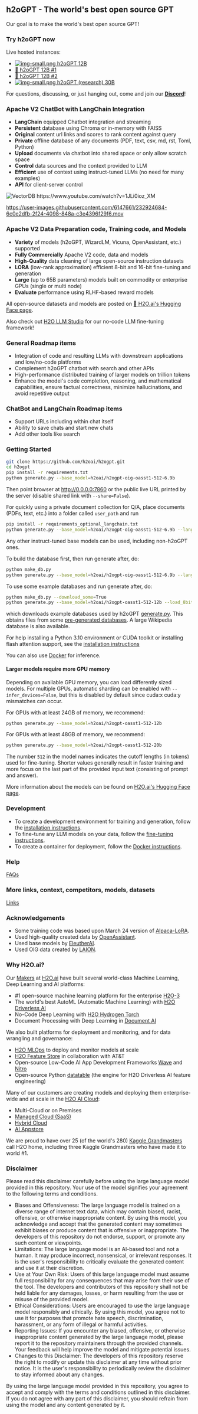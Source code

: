 ## h2oGPT - The world's best open source GPT

Our goal is to make the world's best open source GPT!

### Try h2oGPT now 

Live hosted instances:
- [![img-small.png](img-small.png) h2oGPT 12B](https://gpt.h2o.ai/)
- [🤗 h2oGPT 12B #1](https://huggingface.co/spaces/h2oai/h2ogpt-chatbot)
- [🤗 h2oGPT 12B #2](https://huggingface.co/spaces/h2oai/h2ogpt-chatbot2)
- [![img-small.png](img-small.png) h2oGPT (research) 30B](http://gpt2.h2o.ai)

For questions, discussing, or just hanging out, come and join our <a href="https://discord.gg/WKhYMWcVbq"><b>Discord</b></a>!

### Apache V2 ChatBot with LangChain Integration

- **LangChain** equipped Chatbot integration and streaming
- **Persistent** database using Chroma or in-memory with FAISS
- **Original** content url links and scores to rank content against query
- **Private** offline database of any documents (PDF, text, csv, md, rst, Toml, Python)
- **Upload** documents via chatbot into shared space or only allow scratch space
- **Control** data sources and the context provided to LLM
- **Efficient** use of context using instruct-tuned LLMs (no need for many examples)
- **API** for client-server control

<img src="langchain.png" alt="VectorDB" title="VectorDB via LangChain">
https://www.youtube.com/watch?v=1JLi0ioz_XM

https://user-images.githubusercontent.com/6147661/232924684-6c0e2dfb-2f24-4098-848a-c3e4396f29f6.mov

### Apache V2 Data Preparation code, Training code, and Models

- **Variety** of models (h2oGPT, WizardLM, Vicuna, OpenAssistant, etc.) supported
- **Fully Commercially** Apache V2 code, data and models
- **High-Quality** data cleaning of large open-source instruction datasets
- **LORA** (low-rank approximation) efficient 8-bit and 16-bit fine-tuning and generation
- **Large** (up to 65B parameters) models built on commodity or enterprise GPUs (single or multi node)
- **Evaluate** performance using RLHF-based reward models

All open-source datasets and models are posted on [🤗 H2O.ai's Hugging Face page](https://huggingface.co/h2oai/).

Also check out [H2O LLM Studio](https://github.com/h2oai/h2o-llmstudio) for our no-code LLM fine-tuning framework!

### General Roadmap items

- Integration of code and resulting LLMs with downstream applications and low/no-code platforms
- Complement h2oGPT chatbot with search and other APIs
- High-performance distributed training of larger models on trillion tokens
- Enhance the model's code completion, reasoning, and mathematical capabilities, ensure factual correctness, minimize hallucinations, and avoid repetitive output

### ChatBot and LangChain Roadmap items

- Support URLs including within chat itself
- Ability to save chats and start new chats
- Add other tools like search

### Getting Started

```bash
git clone https://github.com/h2oai/h2ogpt.git
cd h2ogpt
pip install -r requirements.txt
python generate.py --base_model=h2oai/h2ogpt-oig-oasst1-512-6.9b
```
Then point browser at http://0.0.0.0:7860 or the public live URL printed by the server (disable shared link with `--share=False`).

For quickly using a private document collection for Q/A, place documents (PDFs, text, etc.) into a folder called `user_path` and run
```bash
pip install -r requirements_optional_langchain.txt
python generate.py --base_model=h2oai/h2ogpt-oig-oasst1-512-6.9b --langchain_mode=UserData --user_path=user_path
```
Any other instruct-tuned base models can be used, including non-h2oGPT ones.

To build the database first, then run generate after, do:
```bash
python make_db.py
python generate.py --base_model=h2oai/h2ogpt-oig-oasst1-512-6.9b --langchain_mode=UserData
```
To use some example databases and run generate after, do:
```bash
python make_db.py --download_some=True
python generate.py --base_model=h2oai/h2ogpt-oasst1-512-12b --load_8bit=True --langchain_mode=UserData --visible_langchain_modes="['UserData', 'wiki', 'MyData', 'github h2oGPT', 'DriverlessAI docs']"
```
which downloads example databases used by h2oGPT [generate.py](generate.py).  This obtains files from some [pre-generated databases](https://huggingface.co/datasets/h2oai/db_dirs).  A large Wikipedia database is also available.

For help installing a Python 3.10 environment or CUDA toolkit or installing flash attention support, see the [installation instructions](INSTALL.md)

You can also use [Docker](INSTALL-DOCKER.md#containerized-installation-for-inference-on-linux-gpu-servers) for inference.

#### Larger models require more GPU memory

Depending on available GPU memory, you can load differently sized models. For multiple GPUs, automatic sharding can be enabled with `--infer_devices=False`, but this is disabled by default since cuda:x cuda:y mismatches can occur.

For GPUs with at least 24GB of memory, we recommend:
```bash
python generate.py --base_model=h2oai/h2ogpt-oasst1-512-12b
```
For GPUs with at least 48GB of memory, we recommend:
```bash
python generate.py --base_model=h2oai/h2ogpt-oasst1-512-20b
```
The number `512` in the model names indicates the cutoff lengths (in tokens) used for fine-tuning. Shorter values generally result in faster training and more focus on the last part of the provided input text (consisting of prompt and answer).

More information about the models can be found on [H2O.ai's Hugging Face page](https://huggingface.co/h2oai/).

### Development

- To create a development environment for training and generation, follow the [installation instructions](INSTALL.md).
- To fine-tune any LLM models on your data, follow the [fine-tuning instructions](FINETUNE.md).
- To create a container for deployment, follow the [Docker instructions](INSTALL-DOCKER.md).

### Help

[FAQs](FAQ.md)

### More links, context, competitors, models, datasets

[Links](LINKS.md)

### Acknowledgements

* Some training code was based upon March 24 version of [Alpaca-LoRA](https://github.com/tloen/alpaca-lora/).
* Used high-quality created data by [OpenAssistant](https://open-assistant.io/).
* Used base models by [EleutherAI](https://www.eleuther.ai/).
* Used OIG data created by [LAION](https://laion.ai/blog/oig-dataset/).

### Why H2O.ai?

Our [Makers](https://h2o.ai/company/team/) at [H2O.ai](https://h2o.ai) have built several world-class Machine Learning, Deep Learning and AI platforms:
- #1 open-source machine learning platform for the enterprise [H2O-3](https://github.com/h2oai/h2o-3)
- The world's best AutoML (Automatic Machine Learning) with [H2O Driverless AI](https://h2o.ai/platform/ai-cloud/make/h2o-driverless-ai/)
- No-Code Deep Learning with [H2O Hydrogen Torch](https://h2o.ai/platform/ai-cloud/make/hydrogen-torch/)
- Document Processing with Deep Learning in [Document AI](https://h2o.ai/platform/ai-cloud/make/document-ai/)

We also built platforms for deployment and monitoring, and for data wrangling and governance:
- [H2O MLOps](https://h2o.ai/platform/ai-cloud/operate/h2o-mlops/) to deploy and monitor models at scale
- [H2O Feature Store](https://h2o.ai/platform/ai-cloud/make/feature-store/) in collaboration with AT&T
- Open-source Low-Code AI App Development Frameworks [Wave](https://wave.h2o.ai/) and [Nitro](https://nitro.h2o.ai/)
- Open-source Python [datatable](https://github.com/h2oai/datatable/) (the engine for H2O Driverless AI feature engineering)

Many of our customers are creating models and deploying them enterprise-wide and at scale in the [H2O AI Cloud](https://h2o.ai/platform/ai-cloud/):
- Multi-Cloud or on Premises
- [Managed Cloud (SaaS)](https://h2o.ai/platform/ai-cloud/managed)
- [Hybrid Cloud](https://h2o.ai/platform/ai-cloud/hybrid)
- [AI Appstore](https://docs.h2o.ai/h2o-ai-cloud/)

We are proud to have over 25 (of the world's 280) [Kaggle Grandmasters](https://h2o.ai/company/team/kaggle-grandmasters/) call H2O home, including three Kaggle Grandmasters who have made it to world #1.

### Disclaimer

Please read this disclaimer carefully before using the large language model provided in this repository. Your use of the model signifies your agreement to the following terms and conditions.

- Biases and Offensiveness: The large language model is trained on a diverse range of internet text data, which may contain biased, racist, offensive, or otherwise inappropriate content. By using this model, you acknowledge and accept that the generated content may sometimes exhibit biases or produce content that is offensive or inappropriate. The developers of this repository do not endorse, support, or promote any such content or viewpoints.
- Limitations: The large language model is an AI-based tool and not a human. It may produce incorrect, nonsensical, or irrelevant responses. It is the user's responsibility to critically evaluate the generated content and use it at their discretion.
- Use at Your Own Risk: Users of this large language model must assume full responsibility for any consequences that may arise from their use of the tool. The developers and contributors of this repository shall not be held liable for any damages, losses, or harm resulting from the use or misuse of the provided model.
- Ethical Considerations: Users are encouraged to use the large language model responsibly and ethically. By using this model, you agree not to use it for purposes that promote hate speech, discrimination, harassment, or any form of illegal or harmful activities.
- Reporting Issues: If you encounter any biased, offensive, or otherwise inappropriate content generated by the large language model, please report it to the repository maintainers through the provided channels. Your feedback will help improve the model and mitigate potential issues.
- Changes to this Disclaimer: The developers of this repository reserve the right to modify or update this disclaimer at any time without prior notice. It is the user's responsibility to periodically review the disclaimer to stay informed about any changes.

By using the large language model provided in this repository, you agree to accept and comply with the terms and conditions outlined in this disclaimer. If you do not agree with any part of this disclaimer, you should refrain from using the model and any content generated by it.

